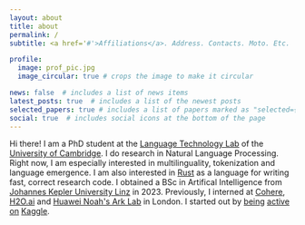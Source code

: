 ```yaml
---
layout: about
title: about
permalink: /
subtitle: <a href='#'>Affiliations</a>. Address. Contacts. Moto. Etc.

profile:
  image: prof_pic.jpg
  image_circular: true # crops the image to make it circular

news: false  # includes a list of news items
latest_posts: true  # includes a list of the newest posts
selected_papers: true # includes a list of papers marked as "selected={true}"
social: true  # includes social icons at the bottom of the page
---
```


Hi there! I am a PhD student at the [Language Technology Lab](https://ltl.mmll.cam.ac.uk) of the [University of Cambridge](https://www.cam.ac.uk). I do research in Natural Language Processing. Right now, I am especially interested in multilinguality, tokenization and language emergence. I am also interested in [Rust](https://www.rust-lang.org) as a language for writing fast, correct research code. I obtained a BSc in Artifical Intelligence from [Johannes Kepler University Linz](https://www.jku.at/en) in 2023. Previously, I interned at [Cohere](https://cohere.com/), [H2O.ai](https://h2o.ai/) and [Huawei Noah's Ark Lab](http://dev3.noahlab.com.hk) in London. I started out by [being](https://www.kaggle.com/c/petfinder-adoption-prediction/discussion/125436) [active](https://www.kaggle.com/c/petfinder-adoption-prediction/leaderboard) [on](https://www.kaggle.com/c/chaii-hindi-and-tamil-question-answering/leaderboard) [Kaggle](https://www.kaggle.com/bminixhofer).

